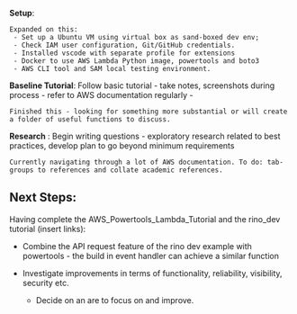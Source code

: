 **Setup**: 

    Expanded on this:
     - Set up a Ubuntu VM using virtual box as sand-boxed dev env; 
     - Check IAM user configuration, Git/GitHub credentials.
     - Installed vscode with separate profile for extensions
     - Docker to use AWS Lambda Python image, powertools and boto3 
     - AWS CLI tool and SAM local testing environment.
    
**Baseline Tutorial**: Follow basic tutorial - take notes, screenshots during process - refer to AWS documentation regularly - 

    Finished this - looking for something more substantial or will create a folder of useful functions to discuss.

    
**Research** :  Begin writing questions - exploratory research related to best practices, develop plan to go beyond minimum requirements

    Currently navigating through a lot of AWS documentation. To do: tab-groups to references and collate academic references.


## Next Steps: 

Having complete the AWS_Powertools_Lambda_Tutorial and the rino_dev tutorial (insert links): 

- Combine the API request feature of the rino dev example with powertools - the build in event handler can achieve a similar function

- Investigate improvements in terms of functionality, reliability, visibility, security etc. 
    - Decide on an are to focus on and improve. 
    
     



